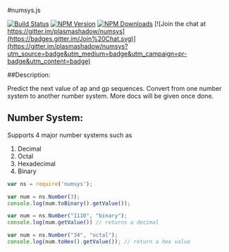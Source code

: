 #numsys.js

[![Build Status](https://travis-ci.org/plasmashadow/numsys.svg)](https://travis-ci.org/plasmashadow/numsys)
[![NPM Version](http://img.shields.io/npm/v/numsys.svg?style=flat)](https://www.npmjs.org/package/numsys)
[![NPM Downloads](https://img.shields.io/npm/dm/numsys.svg?style=flat)](https://www.npmjs.org/package/numsys)
[![Join the chat at https://gitter.im/plasmashadow/numsys](https://badges.gitter.im/Join%20Chat.svg)](https://gitter.im/plasmashadow/numsys?utm_source=badge&utm_medium=badge&utm_campaign=pr-badge&utm_content=badge)

##Description:
   
   Predict the next value of ap and gp sequences. Convert from one number system to another number system.
   More docs will be given once done.
   
## Number System:
   
   Supports 4 major number systems such as
   
   1) Decimal
   2) Octal
   3) Hexadecimal
   4) Binary
   
   ```javascript
   var ns = require('numsys');
   
   var num = ns.Number(3);
   console.log(num.toBinary().getValue());
   
   var num = ns.Number("1110", "binary");
   console.log(num.getValue()) // returns a decimal
   
   var num = ns.Number("34", "octal");
   console.log(num.toHex().getValue()); // return a hex value
   
   ```
   
   